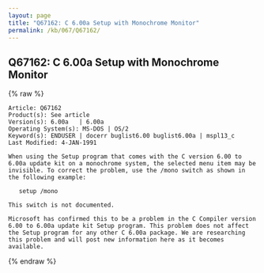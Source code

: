 ```yaml
---
layout: page
title: "Q67162: C 6.00a Setup with Monochrome Monitor"
permalink: /kb/067/Q67162/
---
```


## Q67162: C 6.00a Setup with Monochrome Monitor

{% raw %}

	Article: Q67162
	Product(s): See article
	Version(s): 6.00a   | 6.00a
	Operating System(s): MS-DOS | OS/2
	Keyword(s): ENDUSER | docerr buglist6.00 buglist6.00a | mspl13_c
	Last Modified: 4-JAN-1991
	
	When using the Setup program that comes with the C version 6.00 to
	6.00a update kit on a monochrome system, the selected menu item may be
	invisible. To correct the problem, use the /mono switch as shown in
	the following example:
	
	   setup /mono
	
	This switch is not documented.
	
	Microsoft has confirmed this to be a problem in the C Compiler version
	6.00 to 6.00a update kit Setup program. This problem does not affect
	the Setup program for any other C 6.00a package. We are researching
	this problem and will post new information here as it becomes
	available.

{% endraw %}
